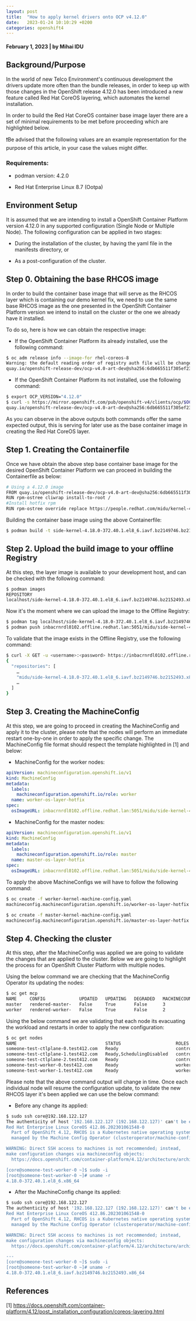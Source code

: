 ```yaml
---
layout: post
title:  "How to apply kernel drivers onto OCP v4.12.0"
date:   2023-01-24 10:10:29 +0200
categories: openshift4
---
```


#### February 1, 2023 | by Mihai IDU

## Background/Purpose

In the world of new Telco Environment's continuous development the drivers update more often than the bundle releases, in order to keep up with those changes in the OpenShift release 4.12.0 has been introduced a new feature called Red Hat CoreOS layering, which automates the kernel installation. 

In order to build the Red Hat CoreOS container base image layer there are a set of minimal requirements to be met before proceeding which are highlighted below.

❗Be advised that the following values are an example representation for the purpose of this article, in your case the values might differ. 

### Requirements:

- podman version: 4.2.0

- Red Hat Enterprise Linux 8.7 (Ootpa)

## Environment Setup

It is assumed that we are intending to install a OpenShift Container Platform version 4.12.0 in any supported configuration (Single Node or Multiple Node). The following configuration can be applied in two stages:

- During the installation of the cluster, by having the yaml file in the manifests directory, or
  
- As a post-configuration of the cluster.

## Step 0. Obtaining the base RHCOS image

In order to build the container base image that will serve as the RHCOS layer which is containing our demo kernel fix, we need to use the same base RHCOS image as the one presented in the OpenShift Container Platform version we intend to install on the cluster or the one we already have it installed. 

To do so, here is how we can obtain the respective image:

- If the OpenShift Container Platform its already installed, use the following command:

```bash
$ oc adm release info --image-for rhel-coreos-8
Warning: the default reading order of registry auth file will be changed from "${HOME}/.docker/config.json" to podman registry config locations in the future version of oc. "${HOME}/.docker/config.json" is deprecated, but can still be used for storing credentials as a fallback. See https://github.com/containers/image/blob/main/docs/containers-auth.json.5.md for the order of podman registry config locations. 
quay.io/openshift-release-dev/ocp-v4.0-art-dev@sha256:6db665511f305ef230a2c752d836fe073e80550dc21cede3c55cf44db01db365
```
- If the OpenShift Container Platform its not installed, use the following command:

```bash
$ export OCP_VERSION="4.12.0"
$ curl -s https://mirror.openshift.com/pub/openshift-v4/clients/ocp/$OCP_VERSION/release.txt | grep -m1 'rhel-coreos-8' | awk -F ' ' '{print $2}'
quay.io/openshift-release-dev/ocp-v4.0-art-dev@sha256:6db665511f305ef230a2c752d836fe073e80550dc21cede3c55cf44db01db365
```

As you can observe in the above outputs both commands offer the same expected output, this is serving for later use as the base container image in creating the Red Hat CoreOS layer.

## Step 1. Creating the Containerfile

Once we have obtain the above step base container base image for the desired OpenShift Container Platform we can proceed in building the Containerfile as below:

```bash
# Using a 4.12.0 image 
FROM quay.io/openshift-release-dev/ocp-v4.0-art-dev@sha256:6db665511f305ef230a2c752d836fe073e80550dc21cede3c55cf44db01db365 
RUN rpm-ostree cliwrap install-to-root / 
#Install hotfix rpm 
RUN rpm-ostree override replace https://people.redhat.com/midu/kernel-4.18.0-372.40.1.el8_6.iavf.bz2149746.bz2152493.x86_64/kernel-4.18.0-372.40.1.el8_6.iavf.bz2149746.bz2152493.x86_64.rpm https://people.redhat.com/midu/kernel-4.18.0-372.40.1.el8_6.iavf.bz2149746.bz2152493.x86_64/kernel-core-4.18.0-372.40.1.el8_6.iavf.bz2149746.bz2152493.x86_64.rpm https://people.redhat.com/midu/kernel-4.18.0-372.40.1.el8_6.iavf.bz2149746.bz2152493.x86_64/kernel-modules-4.18.0-372.40.1.el8_6.iavf.bz2149746.bz2152493.x86_64.rpm https://people.redhat.com/midu/kernel-4.18.0-372.40.1.el8_6.iavf.bz2149746.bz2152493.x86_64/kernel-modules-extra-4.18.0-372.40.1.el8_6.iavf.bz2149746.bz2152493.x86_64.rpm && rpm-ostree cleanup -m 

```

Building the container base image using the above Containerfile:

```bash
$ podman build -t side-kernel-4.18.0-372.40.1.el8_6.iavf.bz2149746.bz2152493.x86_64:latest . --no-cache
```

## Step 2. Upload the build image to your offline Registry

At this step, the layer image is available to your development host, and can be checked with the following command:

```bash
$ podman images
REPOSITORY                                                                   TAG         IMAGE ID      CREATED       SIZE
localhost/side-kernel-4.18.0-372.40.1.el8_6.iavf.bz2149746.bz2152493.x86_64  latest      2873c04ee007  5 days ago    3.13 GB
```

Now it's the moment where we can upload the image to the Offline Registry:

```bash
$ podman tag localhost/side-kernel-4.18.0-372.40.1.el8_6.iavf.bz2149746.bz2152493.x86_64:latest inbacrnrdl0102.offline.redhat.lan:5051/midu/side-kernel-4.18.0-372.40.1.el8_6.iavf.bz2149746.bz2152493.x86_64:latest
$ podman push inbacrnrdl0102.offline.redhat.lan:5051/midu/side-kernel-4.18.0-372.40.1.el8_6.iavf.bz2149746.bz2152493.x86_64:latest
```

To validate that the image exists in the Offline Registry, use the following command:

```bash
$ curl -X GET -u <username>:<password> https://inbacrnrdl0102.offline.redhat.lan:5051/v2/_catalog --insecure | jq .
{
  "repositories": [
    …
    "midu/side-kernel-4.18.0-372.40.1.el8_6.iavf.bz2149746.bz2152493.x86_64",
    …
  ]
}
```

## Step 3. Creating the MachineConfig 

At this step, we are going to proceed in creating the MachineConfig and apply it to the cluster, please note that the nodes will perform an immediate restart one-by-one in order to apply the specific change. The MachineConfig file format should respect the template highlighted in [1] and below:

- MachineConfig for the worker nodes:

```yaml
apiVersion: machineconfiguration.openshift.io/v1
kind: MachineConfig
metadata:
  labels:
    machineconfiguration.openshift.io/role: worker 
  name: worker-os-layer-hotfix
spec:
  osImageURL: inbacrnrdl0102.offline.redhat.lan:5051/midu/side-kernel-4.18.0-372.40.1.el8_6.iavf.bz2149746.bz2152493.x86_64:latest
```

- MachineConfig for the master nodes:

```yaml
apiVersion: machineconfiguration.openshift.io/v1
kind: MachineConfig
metadata:
  labels:
    machineconfiguration.openshift.io/role: master
  name: master-os-layer-hotfix
spec:
  osImageURL: inbacrnrdl0102.offline.redhat.lan:5051/midu/side-kernel-4.18.0-372.40.1.el8_6.iavf.bz2149746.bz2152493.x86_64:latest
```

To apply the above MachineConfigs we will have to follow the following command:

```bash
$ oc create -f worker-kernel-machine-config.yaml 
machineconfig.machineconfiguration.openshift.io/worker-os-layer-hotfix created
```

```bash
$ oc create -f master-kernel-machine-config.yaml 
machineconfig.machineconfiguration.openshift.io/master-os-layer-hotfix created
```

## Step 4. Checking the cluster

At this step, after the MachineConfig was applied we are going to validate the changes that are applied to the cluster. Below we are going to highlight the process for an OpenShift Cluster Platform with multiple nodes.

Using the below command we are checking that the MachineConfig Operator its updating the nodes:

```bash
$ oc get mcp
NAME     CONFIG             UPDATED   UPDATING   DEGRADED   MACHINECOUNT   READYMACHINECOUNT   UPDATEDMACHINECOUNT   DEGRADEDMACHINECOUNT   AGE
master   rendered-master-   False     True       False      3              0                   0                     0                      33m
worker   rendered-worker-   False     True       False      2              2                   2                     0                      33m
```



Using the below command we are validating that each node its evacuating the workload and restarts in order to apply the new configuration:

```bash
$ oc get nodes
NAME                                  STATUS                     ROLES                  AGE   VERSION
someone-test-ctlplane-0.test412.com   Ready                      control-plane,master   36m   v1.25.4+77bec7a
someone-test-ctlplane-1.test412.com   Ready,SchedulingDisabled   control-plane,master   36m   v1.25.4+77bec7a
someone-test-ctlplane-2.test412.com   Ready                      control-plane,master   36m   v1.25.4+77bec7a
someone-test-worker-0.test412.com     Ready                      worker                 20m   v1.25.4+77bec7a
someone-test-worker-1.test412.com     Ready                      worker                 22m   v1.25.4+77bec7a
```



Please note that the above command output will change in time. Once each individual node will resume the configuration update, to validate the new RHCOS layer it's been applied we can use the below command:

- Before any change its applied:

```bash
$ sudo ssh core@192.168.122.127
The authenticity of host '192.168.122.127 (192.168.122.127)' can't be established.
Red Hat Enterprise Linux CoreOS 412.86.202301061548-0
  Part of OpenShift 4.12, RHCOS is a Kubernetes native operating system
  managed by the Machine Config Operator (clusteroperator/machine-config).

WARNING: Direct SSH access to machines is not recommended; instead,
make configuration changes via machineconfig objects:
  https://docs.openshift.com/container-platform/4.12/architecture/architecture-rhcos.html

[core@someone-test-worker-0 ~]$ sudo -i
[root@someone-test-worker-0 ~]# uname -r
4.18.0-372.40.1.el8_6.x86_64
```

- After the MachineConfig change its applied:

```bash
$ sudo ssh core@192.168.122.127
The authenticity of host '192.168.122.127 (192.168.122.127)' can't be established.
Red Hat Enterprise Linux CoreOS 412.86.202301061548-0
  Part of OpenShift 4.12, RHCOS is a Kubernetes native operating system
  managed by the Machine Config Operator (clusteroperator/machine-config).

WARNING: Direct SSH access to machines is not recommended; instead,
make configuration changes via machineconfig objects:
  https://docs.openshift.com/container-platform/4.12/architecture/architecture-rhcos.html

---
[core@someone-test-worker-0 ~]$ sudo -i
[root@someone-test-worker-0 ~]# uname -r
4.18.0-372.40.1.el8_6.iavf.bz2149746.bz2152493.x86_64
```


## References

[1] https://docs.openshift.com/container-platform/4.12/post_installation_configuration/coreos-layering.html